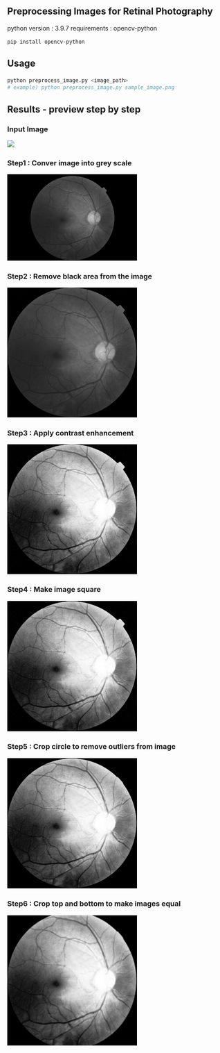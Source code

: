 ## Preprocessing Images for Retinal Photography

python version : 3.9.7
requirements : opencv-python

```bash
pip install opencv-python
```

## Usage

```bash
python preprocess_image.py <image_path>
# example) python preprocess_image.py sample_image.png
```

## Results - preview step by step
### Input Image
<img src='sample_image.png' width=300px>

### Step1 : Conver image into grey scale
<img src='step1.png' width=300px>

### Step2 : Remove black area from the image
<img src='step2.png' width=300px>

### Step3 : Apply contrast enhancement
<img src='step3.png' width=300px>

### Step4 : Make image square 
<img src='step4.png' width=300px>

### Step5 : Crop circle to remove outliers from image
<img src='step5.png' width=300px>

### Step6 : Crop top and bottom to make images equal
<img src='step6.png' width=300px>

